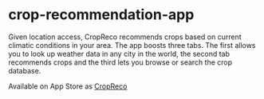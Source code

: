 # crop-recommendation-app

Given location access, CropReco recommends crops based on current climatic conditions in your area. The app boosts three tabs. The first allows you to look up weather data in any city in the world, the second tab recommends crops and the third lets you browse or search the crop database.

Available on App Store as <a href="https://apps.apple.com/us/app/cropreco/id1478467651">CropReco</a>
